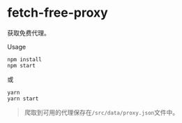 # fetch-free-proxy
获取免费代理。

Usage
```
npm install
npm start
```
或
```
yarn
yarn start
```

> 爬取到可用的代理保存在`/src/data/proxy.json`文件中。